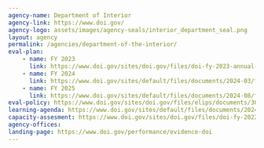 ```yaml
---
agency-name: Department of Interior
agency-link: https://www.doi.gov/
agency-logo: assets/images/agency-seals/interior_department_seal.png
layout: agency
permalink: /agencies/department-of-the-interior/
eval-plan:
    - name: FY 2023
      link: https://www.doi.gov/sites/doi.gov/files/doi-fy-2023-annual-evaluation-plan.pdf
    - name: FY 2024
      link: https://www.doi.gov/sites/default/files/documents/2024-03/fy-2024-annual-evaluation-plan.pdf
    - name: FY 2025
      link: https://www.doi.gov/sites/default/files/documents/2024-08/fy-2025-annual-evaluation-plan508.pdf
eval-policy: https://www.doi.gov/sites/doi.gov/files/elips/documents/309-dm-04.pdf
learning-agenda: https://www.doi.gov/sites/default/files/documents/2024-12/fy-2024-doi-learning-agenda508.pdf
capacity-assesment: https://www.doi.gov/sites/doi.gov/files/doi-fy-2022-2026-capacity-assessment.pdf
agency-offices:
landing-page: https://www.doi.gov/performance/evidence-doi
---
```


